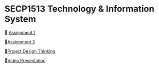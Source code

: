 # SECP1513 Technology & Information System
📁 [Assignment 1](https://github.com/user-attachments/files/18458416/Assignment.1.pdf)

📁[Assignment 3](https://github.com/user-attachments/files/18458516/Assignment.3.pdf)

📁[Project Design Thinking](https://github.com/user-attachments/files/18458509/Project.Design.Thinking.pdf)

📁[Video Presentation](https://github.com/user-attachments/files/18458544/Video.Presentation.pdf)

